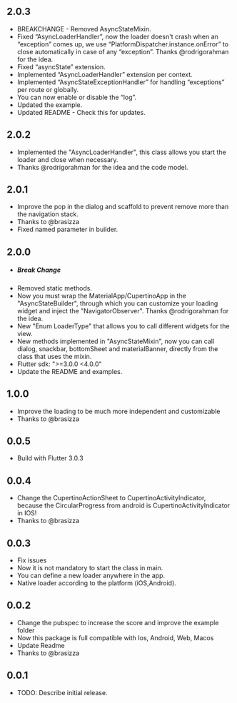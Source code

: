 ## 2.0.3
- BREAKCHANGE - Removed AsyncStateMixin.
- Fixed “AsyncLoaderHandler”, now the loader doesn't crash when an “exception” comes up, we use “PlatformDispatcher.instance.onError” to close automatically in case of any “exception”. Thanks @rodrigorahman for the idea.
- Fixed “asyncState” extension.
- Implemented “AsyncLoaderHandler” extension per context.
- Implemented “AsyncStateExceptionHandler” for handling “exceptions” per route or globally.
- You can now enable or disable the “log”.
- Updated the example.
- Updated README - Check this for updates.

## 2.0.2
- Implemented the  "AsyncLoaderHandler", this class allows you start the loader and close when necessary.
- Thanks @rodrigorahman for the idea and the code model.

## 2.0.1
- Improve the pop in the dialog and scaffold to prevent remove more than the navigation stack. 
- Thanks to @brasizza
- Fixed named parameter in builder.

## 2.0.0

- ##### Break Change
- Removed static methods.
- Now you must wrap the MaterialApp/CupertinoApp in the "AsyncStateBuilder", through which you can customize your loading widget and inject the "NavigatorObserver". Thanks @rodrigorahman for the idea.
- New "Enum LoaderType" that allows you to call different widgets for the view.
- New methods implemented in "AsyncStateMixin", now you can call dialog, snackbar, bottomSheet and materialBanner, directly from the class that uses the mixin.
- Flutter sdk: ">=3.0.0 <4.0.0"
- Update the README and examples.

## 1.0.0

- Improve the loading to be much more independent and customizable
- Thanks to @brasizza

## 0.0.5

- Build with Flutter 3.0.3

## 0.0.4

- Change the CupertinoActionSheet to CupertinoActivityIndicator, because the CircularProgress from android is CupertinoActivityIndicator in IOS!
- Thanks to @brasizza

## 0.0.3

- Fix issues
- Now it is not mandatory to start the class in main.
- You can define a new loader anywhere in the app.
- Native loader according to the platform (iOS,Android).

## 0.0.2

- Change the pubspec to increase the score and improve the example folder
- Now this package is full compatible with Ios, Android, Web, Macos
- Update Readme
- Thanks to @brasizza

## 0.0.1

- TODO: Describe initial release.
